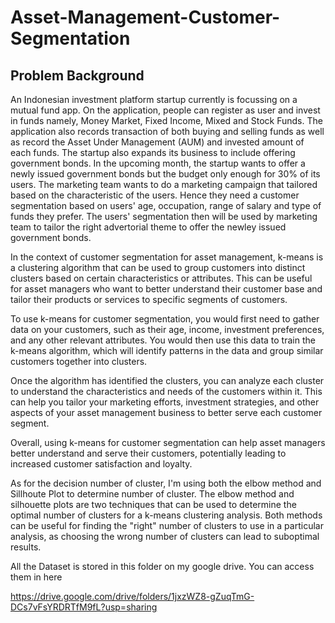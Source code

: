 # Asset-Management-Customer-Segmentation
## Problem Background
An Indonesian investment platform startup currently is focussing on a mutual fund app. On the application, people can register as user and invest in funds namely, Money Market, Fixed Income, Mixed and Stock Funds. The application also records transaction of both buying and selling funds as well as record the Asset Under Management (AUM) and invested amount of each funds. The startup also expands its business to include offering government bonds. In the upcoming month, the startup wants to offer a newly issued government bonds but the budget only enough for 30% of its users. The marketing team wants to do a marketing campaign that tailored based on the characteristic of the users. Hence they need a customer segmentation based on users' age, occupation, range of salary and type of funds they prefer. The users' segmentation then will be used by marketing team to tailor the right advertorial theme to offer the newley issued government bonds.

In the context of customer segmentation for asset management, k-means is a clustering algorithm that can be used to group customers into distinct clusters based on certain characteristics or attributes. This can be useful for asset managers who want to better understand their customer base and tailor their products or services to specific segments of customers.

To use k-means for customer segmentation, you would first need to gather data on your customers, such as their age, income, investment preferences, and any other relevant attributes. You would then use this data to train the k-means algorithm, which will identify patterns in the data and group similar customers together into clusters.

Once the algorithm has identified the clusters, you can analyze each cluster to understand the characteristics and needs of the customers within it. This can help you tailor your marketing efforts, investment strategies, and other aspects of your asset management business to better serve each customer segment.

Overall, using k-means for customer segmentation can help asset managers better understand and serve their customers, potentially leading to increased customer satisfaction and loyalty.

As for the decision number of cluster, I'm using both the elbow method and Sillhoute Plot to determine number of cluster. The elbow method and silhouette plots are two techniques that can be used to determine the optimal number of clusters for a k-means clustering analysis. Both methods can be useful for finding the "right" number of clusters to use in a particular analysis, as choosing the wrong number of clusters can lead to suboptimal results.


All the Dataset is stored in this folder on my google drive. You can access them in here

https://drive.google.com/drive/folders/1jxzWZ8-gZuqTmG-DCs7vFsYRDRTfM9fL?usp=sharing


